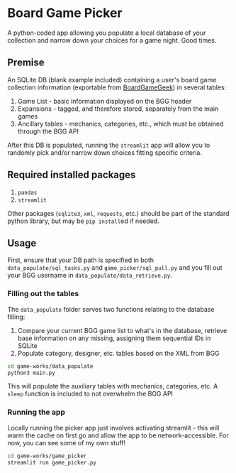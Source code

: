 # Board Game Picker
A python-coded app allowing you populate a local database of your collection and narrow down your choices for a game night. Good times.

## Premise

An SQLite DB (blank example included) containing a user's board game collection information (exportable from [BoardGameGeek](http://boardgamegeek.com/)) in several tables:
1. Game List - basic information displayed on the BGG header
2. Expansions - tagged, and therefore stored, separately from the main games
3. Ancillary tables - mechanics, categories, etc., which must be obtained through the BGG API

After this DB is populated, running the `streamlit` app will allow you to randomly pick and/or narrow down choices fitting specific criteria.

## Required installed packages

1. `pandas`
2. `streamlit`

Other packages (`sqlite3`, `xml`, `requests`, etc.) should be part of the standard python library, but may be `pip install`ed if needed.

## Usage

First, ensure that your DB path is specified in both `data_populate/sql_tasks.py` and `game_picker/sql_pull.py` and you fill out your BGG username in `data_populate/data_retrieve.py`.

### Filling out the tables

The `data_populate` folder serves two functions relating to the database filling:

1. Compare your current BGG game list to what's in the database, retrieve base information on any missing, assigning them sequential IDs in SQLite
2. Populate category, designer, etc. tables based on the XML from BGG

```bash
cd game-works/data_populate
python3 main.py
```

This will populate the auxiliary tables with mechanics, categories, etc. A `sleep` function is included to not overwhelm the BGG API

### Running the app

Locally running the picker app just involves activating streamlit - this will warm the cache on first go and allow the app to be network-accessible. For now, you can see some of my own stuff!

```bash
cd game-works/game_picker
streamlit run game_picker.py
```
